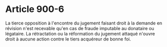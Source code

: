 # Article 900-6

La tierce opposition à l'encontre du jugement faisant droit à la demande en révision n'est recevable qu'en cas de fraude imputable au donataire ou légataire.   La rétractation ou la réformation du jugement attaqué n'ouvre droit à aucune action contre le tiers acquéreur de bonne foi.